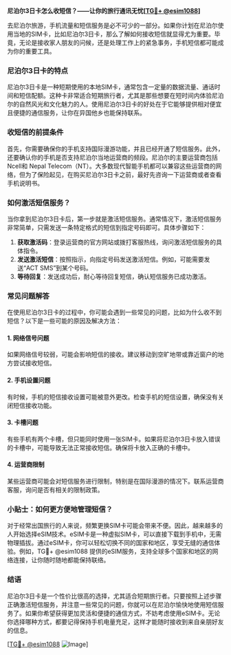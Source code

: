 **尼泊尔3日卡怎么收短信？——让你的旅行通讯无忧[[TG💪+ @esim1088](https://t.me/s/esim1088)]**

去尼泊尔旅游，手机流量和短信服务是必不可少的一部分。如果你计划在尼泊尔使用当地的SIM卡，比如尼泊尔3日卡，那么了解如何接收短信就显得尤为重要。毕竟，无论是接收家人朋友的问候，还是处理工作上的紧急事务，手机短信都可能成为你的重要工具。

### 尼泊尔3日卡的特点

尼泊尔3日卡是一种短期使用的本地SIM卡，通常包含一定量的数据流量、通话时间和短信配额。这种卡非常适合短期旅行者，尤其是那些想要在短时间内体验尼泊尔的自然风光和文化魅力的人。使用尼泊尔3日卡的好处在于它能够提供相对便宜且便捷的通信服务，让你在异国他乡也能保持联系。

### 收短信的前提条件

首先，你需要确保你的手机支持国际漫游功能，并且已经开通了短信服务。此外，还要确认你的手机是否支持尼泊尔当地运营商的频段。尼泊尔的主要运营商包括Ncell和 Nepal Telecom（NT）。大多数现代智能手机都可以兼容这些运营商的网络，但为了保险起见，在购买尼泊尔3日卡之前，最好先咨询一下运营商或者查看手机说明书。

### 如何激活短信服务？

当你拿到尼泊尔3日卡后，第一步就是激活短信服务。通常情况下，激活短信服务非常简单，只需发送一条特定格式的短信到指定号码即可。具体步骤如下：

1. **获取激活码**：登录运营商的官方网站或拨打客服热线，询问激活短信服务的具体指令。
2. **发送激活短信**：按照指示，向指定号码发送激活短信。例如，可能需要发送“ACT SMS”到某个号码。
3. **等待回复**：发送成功后，耐心等待回复短信，确认短信服务已成功激活。

### 常见问题解答

在使用尼泊尔3日卡的过程中，你可能会遇到一些常见的问题，比如为什么收不到短信？以下是一些可能的原因及解决方法：

#### 1. 网络信号问题
如果网络信号较弱，可能会影响短信的接收。建议移动到空旷地带或靠近窗户的地方尝试接收短信。

#### 2. 手机设置问题
有时候，手机的短信接收设置可能被意外更改。检查手机的短信设置，确保没有关闭短信接收功能。

#### 3. 卡槽问题
有些手机有两个卡槽，但只能同时使用一张SIM卡。如果将尼泊尔3日卡放入错误的卡槽中，可能导致无法正常接收短信。确保将卡放入正确的卡槽中。

#### 4. 运营商限制
某些运营商可能会对短信服务进行限制，特别是在国际漫游的情况下。联系运营商客服，询问是否有相关的限制政策。

### 小贴士：如何更方便地管理短信？

对于经常出国旅行的人来说，频繁更换SIM卡可能会带来不便。因此，越来越多的人开始选择eSIM技术。eSIM卡是一种虚拟SIM卡，可以直接下载到手机中，无需物理插拔。通过eSIM卡，你可以轻松切换不同的国家和地区，享受无缝的通信体验。例如，TG💪+ @esim1088 提供的eSIM服务，支持全球多个国家和地区的网络连接，让你随时随地都能保持联络。

### 结语

尼泊尔3日卡是一个性价比很高的选择，尤其适合短期旅行者。只要按照上述步骤正确激活短信服务，并注意一些常见的问题，你就可以在尼泊尔愉快地使用短信服务了。如果你希望获得更加灵活和便捷的通信方式，不妨考虑使用eSIM卡。无论你选择哪种方式，都要记得保持手机电量充足，这样才能随时接收到来自亲朋好友的信息。

[[TG💪+ @esim1088](https://t.me/s/esim1088) ![Image](https://i.postimg.cc/4NQfJmqS/Snipaste-2025-05-13-00-14-12.png)]